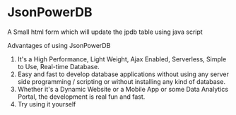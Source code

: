 # JsonPowerDB
A Small html form which will update the  jpdb table using java script

Advantages of using JsonPowerDB
1. It's a High Performance, Light Weight, Ajax Enabled, Serverless, Simple to Use, Real-time Database.
2. Easy and fast to develop database applications without using any server side programming / scripting or without installing any kind of database.
3. Whether it's a Dynamic Website or a Mobile App or some Data Analytics Portal, the development is real fun and fast.
4. Try using it yourself
